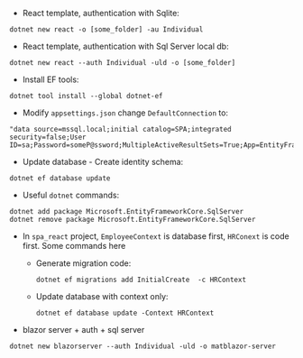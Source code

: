 * React template, authentication with Sqlite:
```
dotnet new react -o [some_folder] -au Individual
```

* React template, authentication with Sql Server local db:
```
dotnet new react --auth Individual -uld -o [some_folder]
```

* Install EF tools:
```
dotnet tool install --global dotnet-ef
```
* Modify `appsettings.json` change `DefaultConnection` to:
```
"data source=mssql.local;initial catalog=SPA;integrated security=false;User ID=sa;Password=someP@ssword;MultipleActiveResultSets=True;App=EntityFramework&quot;"
```

* Update database - Create identity schema: 
```
dotnet ef database update
```
 
* Useful `dotnet` commands:
```
dotnet add package Microsoft.EntityFrameworkCore.SqlServer
dotnet remove package Microsoft.EntityFrameworkCore.SqlServer
```

* In `spa_react` project, `EmployeeContext` is database first, `HRConext` is code first. Some commands here
    * Generate migration code: 
        ```
        dotnet ef migrations add InitialCreate  -c HRContext
        ```
    * Update database with context only: 
        ```
        dotnet ef database update -Context HRContext
        ```

* blazor server + auth + sql server
```
dotnet new blazorserver --auth Individual -uld -o matblazor-server
```
